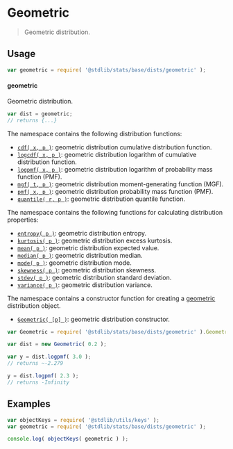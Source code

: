 <!--

@license Apache-2.0

Copyright (c) 2018 The Stdlib Authors.

Licensed under the Apache License, Version 2.0 (the "License");
you may not use this file except in compliance with the License.
You may obtain a copy of the License at

   http://www.apache.org/licenses/LICENSE-2.0

Unless required by applicable law or agreed to in writing, software
distributed under the License is distributed on an "AS IS" BASIS,
WITHOUT WARRANTIES OR CONDITIONS OF ANY KIND, either express or implied.
See the License for the specific language governing permissions and
limitations under the License.

-->

# Geometric

> Geometric distribution.

<section class="usage">

## Usage

```javascript
var geometric = require( '@stdlib/stats/base/dists/geometric' );
```

#### geometric

Geometric distribution.

```javascript
var dist = geometric;
// returns {...}
```

The namespace contains the following distribution functions:

<!-- <toc pattern="*+(cdf|pmf|mgf|quantile)*"> -->

<div class="namespace-toc">

-   <span class="signature">[`cdf( x, p )`][@stdlib/stats/base/dists/geometric/cdf]</span><span class="delimiter">: </span><span class="description">geometric distribution cumulative distribution function.</span>
-   <span class="signature">[`logcdf( x, p )`][@stdlib/stats/base/dists/geometric/logcdf]</span><span class="delimiter">: </span><span class="description">geometric distribution logarithm of cumulative distribution function.</span>
-   <span class="signature">[`logpmf( x, p )`][@stdlib/stats/base/dists/geometric/logpmf]</span><span class="delimiter">: </span><span class="description">geometric distribution logarithm of probability mass function (PMF).</span>
-   <span class="signature">[`mgf( t, p )`][@stdlib/stats/base/dists/geometric/mgf]</span><span class="delimiter">: </span><span class="description">geometric distribution moment-generating function (MGF).</span>
-   <span class="signature">[`pmf( x, p )`][@stdlib/stats/base/dists/geometric/pmf]</span><span class="delimiter">: </span><span class="description">geometric distribution probability mass function (PMF).</span>
-   <span class="signature">[`quantile( r, p )`][@stdlib/stats/base/dists/geometric/quantile]</span><span class="delimiter">: </span><span class="description">geometric distribution quantile function.</span>

</div>

<!-- </toc> -->

The namespace contains the following functions for calculating distribution properties:

<!-- <toc pattern="*+(entropy|kurtosis|mean|median|mode|skewness|stdev|variance)*"> -->

<div class="namespace-toc">

-   <span class="signature">[`entropy( p )`][@stdlib/stats/base/dists/geometric/entropy]</span><span class="delimiter">: </span><span class="description">geometric distribution entropy.</span>
-   <span class="signature">[`kurtosis( p )`][@stdlib/stats/base/dists/geometric/kurtosis]</span><span class="delimiter">: </span><span class="description">geometric distribution excess kurtosis.</span>
-   <span class="signature">[`mean( p )`][@stdlib/stats/base/dists/geometric/mean]</span><span class="delimiter">: </span><span class="description">geometric distribution expected value.</span>
-   <span class="signature">[`median( p )`][@stdlib/stats/base/dists/geometric/median]</span><span class="delimiter">: </span><span class="description">geometric distribution median.</span>
-   <span class="signature">[`mode( p )`][@stdlib/stats/base/dists/geometric/mode]</span><span class="delimiter">: </span><span class="description">geometric distribution mode.</span>
-   <span class="signature">[`skewness( p )`][@stdlib/stats/base/dists/geometric/skewness]</span><span class="delimiter">: </span><span class="description">geometric distribution skewness.</span>
-   <span class="signature">[`stdev( p )`][@stdlib/stats/base/dists/geometric/stdev]</span><span class="delimiter">: </span><span class="description">geometric distribution standard deviation.</span>
-   <span class="signature">[`variance( p )`][@stdlib/stats/base/dists/geometric/variance]</span><span class="delimiter">: </span><span class="description">geometric distribution variance.</span>

</div>

<!-- </toc> -->

The namespace contains a constructor function for creating a [geometric][geometric-distribution] distribution object.

<!-- <toc pattern="*ctor*"> -->

<div class="namespace-toc">

-   <span class="signature">[`Geometric( [p] )`][@stdlib/stats/base/dists/geometric/ctor]</span><span class="delimiter">: </span><span class="description">geometric distribution constructor.</span>

</div>

<!-- </toc> -->

```javascript
var Geometric = require( '@stdlib/stats/base/dists/geometric' ).Geometric;

var dist = new Geometric( 0.2 );

var y = dist.logpmf( 3.0 );
// returns ~-2.279

y = dist.logpmf( 2.3 );
// returns -Infinity
```

</section>

<!-- /.usage -->

<section class="examples">

## Examples

<!-- TODO: better examples -->

<!-- eslint no-undef: "error" -->

```javascript
var objectKeys = require( '@stdlib/utils/keys' );
var geometric = require( '@stdlib/stats/base/dists/geometric' );

console.log( objectKeys( geometric ) );
```

</section>

<!-- /.examples -->

<section class="links">

[geometric-distribution]: https://en.wikipedia.org/wiki/Geometric_distribution

<!-- <toc-links> -->

[@stdlib/stats/base/dists/geometric/ctor]: https://www.npmjs.com/package/@stdlib/stats/tree/main/base/dists/geometric/ctor

[@stdlib/stats/base/dists/geometric/entropy]: https://www.npmjs.com/package/@stdlib/stats/tree/main/base/dists/geometric/entropy

[@stdlib/stats/base/dists/geometric/kurtosis]: https://www.npmjs.com/package/@stdlib/stats/tree/main/base/dists/geometric/kurtosis

[@stdlib/stats/base/dists/geometric/mean]: https://www.npmjs.com/package/@stdlib/stats/tree/main/base/dists/geometric/mean

[@stdlib/stats/base/dists/geometric/median]: https://www.npmjs.com/package/@stdlib/stats/tree/main/base/dists/geometric/median

[@stdlib/stats/base/dists/geometric/mode]: https://www.npmjs.com/package/@stdlib/stats/tree/main/base/dists/geometric/mode

[@stdlib/stats/base/dists/geometric/skewness]: https://www.npmjs.com/package/@stdlib/stats/tree/main/base/dists/geometric/skewness

[@stdlib/stats/base/dists/geometric/stdev]: https://www.npmjs.com/package/@stdlib/stats/tree/main/base/dists/geometric/stdev

[@stdlib/stats/base/dists/geometric/variance]: https://www.npmjs.com/package/@stdlib/stats/tree/main/base/dists/geometric/variance

[@stdlib/stats/base/dists/geometric/cdf]: https://www.npmjs.com/package/@stdlib/stats/tree/main/base/dists/geometric/cdf

[@stdlib/stats/base/dists/geometric/logcdf]: https://www.npmjs.com/package/@stdlib/stats/tree/main/base/dists/geometric/logcdf

[@stdlib/stats/base/dists/geometric/logpmf]: https://www.npmjs.com/package/@stdlib/stats/tree/main/base/dists/geometric/logpmf

[@stdlib/stats/base/dists/geometric/mgf]: https://www.npmjs.com/package/@stdlib/stats/tree/main/base/dists/geometric/mgf

[@stdlib/stats/base/dists/geometric/pmf]: https://www.npmjs.com/package/@stdlib/stats/tree/main/base/dists/geometric/pmf

[@stdlib/stats/base/dists/geometric/quantile]: https://www.npmjs.com/package/@stdlib/stats/tree/main/base/dists/geometric/quantile

<!-- </toc-links> -->

</section>

<!-- /.links -->
